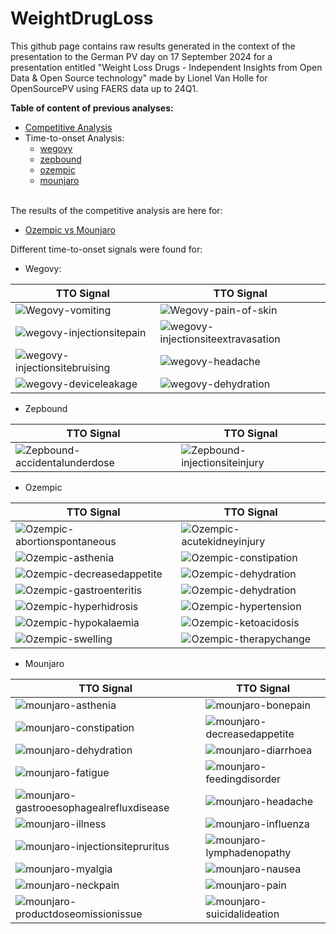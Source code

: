 # WeightDrugLoss

This github page contains raw results generated in the context of the presentation to the German PV day on 17 September 2024 for a presentation entitled "Weight Loss Drugs - ​Independent Insights from Open Data & Open Source technology​" made by Lionel Van Holle for OpenSourcePV using FAERS data up to 24Q1. 

**Table of content of previous analyses:**
- [Competitive Analysis](#competitive)
- Time-to-onset Analysis:
  - [wegovy](#ttowegovy)
  - [zepbound](#ttozepbound)
  - [ozempic](#ttoozempic)
  - [mounjaro](#ttomounjaro)
    
<a id="competitive"></a>  
The results of the competitive analysis are here for: 
* [Ozempic vs Mounjaro](https://ospv.github.io/WeightDrugLoss/24Q1%20-%20Targetedcompetitive%20-%20ozempic%20vs%20mounjaro.html)

Different time-to-onset signals were found for:

<a id="ttowegovy"></a>  
* Wegovy:

| TTO Signal | TTO Signal |
|------------|------------|
| ![Wegovy-vomiting](wegovy%20-%20vomiting.png) | ![Wegovy-pain-of-skin](/wegovy%20-%20pain%20of%20skin.png) | 
| ![wegovy-injectionsitepain](/wegovy%20-%20injection%20site%20pain.png) | ![wegovy-injectionsiteextravasation](/wegovy%20-%20injection%20site%20extravasation.png) |
| ![wegovy-injectionsitebruising](/wegovy%20-%20injection%20site%20bruising.png) | ![wegovy-headache](/wegovy%20-%20headache.png) |
| ![wegovy-deviceleakage](/wegovy%20-%20device%20leakage.png) | ![wegovy-dehydration](/wegovy%20-%20dehydration.png) |

<a id="ttozepbound"></a>  
* Zepbound

| TTO Signal | TTO Signal |
|------------|------------|
| ![Zepbound-accidentalunderdose](/zepbound%20-%20accidental%20underdose.png) | ![Zepbound-injectionsiteinjury](/zepbound%20-%20injection%20site%20injury.png) | 
  
<a id="ttoozempic"></a>  
* Ozempic

| TTO Signal | TTO Signal |
|------------|------------|
| ![Ozempic-abortionspontaneous](/ozempic%20-%20abortion%20spontaneous.png) | ![Ozempic-acutekidneyinjury](/ozempic%20-%20acute%20kidney%20injury.png) | 
| ![Ozempic-asthenia](/ozempic%20-%20asthenia.png) | ![Ozempic-constipation](/ozempic%20-%20constipation.png) | 
| ![Ozempic-decreasedappetite](/ozempic%20-%20decreased%20appetite.png) | ![Ozempic-dehydration](/ozempic%20-%20dehydration.png) | 
| ![Ozempic-gastroenteritis](/ozempic%20-%20gastroenteritis.png) | ![Ozempic-dehydration](/ozempic%20-%20dehydration.png) | 
| ![Ozempic-hyperhidrosis](/ozempic%20-%20hyperhidrosis.png) | ![Ozempic-hypertension](/ozempic%20-%20hypertension.png) | 
| ![Ozempic-hypokalaemia](/ozempic%20-%20hypokalaemia.png) | ![Ozempic-ketoacidosis](/ozempic%20-%20ketoacidosis.png) | 
| ![Ozempic-swelling](/ozempic%20-%20swelling.png) | ![Ozempic-therapychange](/ozempic%20-%20therapy%20change.png) | 


<a id="ttomounjaro"></a>  
* Mounjaro

| TTO Signal | TTO Signal |
|------------|------------|
| ![mounjaro-asthenia](/mounjaro%20-%20asthenia.png) | ![mounjaro-bonepain](/mounjaro%20-%20bone%20pain.png) | 
| ![mounjaro-constipation](/mounjaro%20-%20constipation.png) | ![mounjaro-decreasedappetite](/mounjaro%20-%20decreased%20appetite.png) | 
| ![mounjaro-dehydration](/mounjaro%20-%20dehydration.png) | ![mounjaro-diarrhoea](/mounjaro%20-%20diarrhoea.png) | 
| ![mounjaro-fatigue](/mounjaro%20-%20fatigue.png) | ![mounjaro-feedingdisorder](/mounjaro%20-%20feeding%20disorder.png) | 
| ![mounjaro-gastrooesophagealrefluxdisease](/mounjaro%20-%20gastrooesophageal%20reflux%20disease.png) | ![mounjaro-headache](/mounjaro%20-%20headache.png) | 
| ![mounjaro-illness](/mounjaro%20-%20illness.png) | ![mounjaro-influenza](/mounjaro%20-%20influenza.png) | 
| ![mounjaro-injectionsitepruritus](/mounjaro%20-%20injection%20site%20pruritus.png) | ![mounjaro-lymphadenopathy](/mounjaro%20-%20lymphadenopathy.png) | 
| ![mounjaro-myalgia](/mounjaro%20-%20myalgia.png) | ![mounjaro-nausea](/mounjaro%20-%20nausea.png) | 
| ![mounjaro-neckpain](/mounjaro%20-%20neck%20pain.png) | ![mounjaro-pain](/mounjaro%20-%20pain.png) | 
| ![mounjaro-productdoseomissionissue](/mounjaro%20-%20product%20dose%20omission%20issue.png) | ![mounjaro-suicidalideation](/mounjaro%20-%20suicidal%20ideation.png) | 
  

